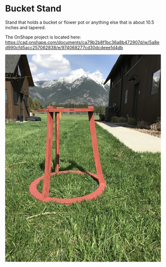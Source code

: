 # Bucket Stand 

Stand that holds a bucket or flower pot or anything else that is about 10.5 inches and tapered.

The OnShape project is located here: 
<https://cad.onshape.com/documents/ca79b2b8f1bc36a8b472907d/w/5a8ed990cfd5acc257062838/e/974068277cd30dcdeee1d4db>

![alt text](https://raw.githubusercontent.com/MaslowCommunityGarden/Bucket-Stand-/master/IMG_2873.JPG)


